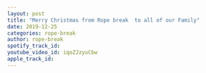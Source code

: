 ```yaml
---
layout: post
title: "Merry Christmas from Rope break  to all of our Family"
date: 2019-12-25
categories: rope-break
author: rope-break
spotify_track_id: 
youtube_video_id: iqoZJzyuCbw
apple_track_id: 
---
```

